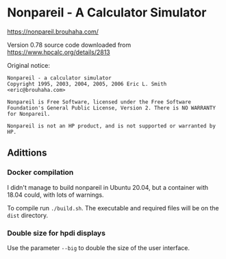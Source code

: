 # Nonpareil - A Calculator Simulator 

https://nonpareil.brouhaha.com/

Version 0.78 source code downloaded from https://www.hpcalc.org/details/2813

Original notice:
```
Nonpareil - a calculator simulator
Copyright 1995, 2003, 2004, 2005, 2006 Eric L. Smith <eric@brouhaha.com>

Nonpareil is Free Software, licensed under the Free Software Foundation's General Public License, Version 2. There is NO WARRANTY for Nonpareil.

Nonpareil is not an HP product, and is not supported or warranted by HP. 
```

## Adittions

### Docker compilation
I didn't manage to build nonpareil in Ubuntu 20.04, but a container with 18.04 could, with lots of warnings.

To compile run `./build.sh`. The executable and required files will be on the `dist` directory.

### Double size for hpdi displays
Use the parameter `--big` to double the size of the user interface.